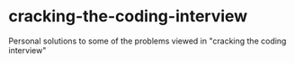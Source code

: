 # cracking-the-coding-interview
Personal solutions to some of the problems viewed in "cracking the coding interview"
